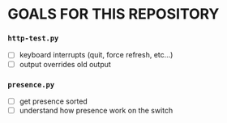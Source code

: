 # GOALS FOR THIS REPOSITORY

### ```http-test.py```

- [ ] keyboard interrupts (quit, force refresh, etc...)
- [ ] output overrides old output

### ```presence.py```

- [ ] get presence sorted
- [ ] understand how presence work on the switch 